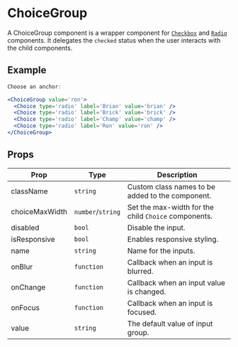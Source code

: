 # ChoiceGroup

A ChoiceGroup component is a wrapper component for [`Checkbox`](../Checkbox) and [`Radio`](../Radio) components. It delegates the `checked` status when the user interacts with the child components.

## Example

```jsx
Choose an anchor:

<ChoiceGroup value='ron'>
  <Choice type='radio' label='Brian' value='brian' />
  <Choice type='radio' label='Brick' value='brick' />
  <Choice type='radio' label='Champ' value='champ' />
  <Choice type='radio' label='Ron' value='ron' />
</ChoiceGroup>
```

## Props

| Prop           | Type              | Description                                          |
| -------------- | ----------------- | ---------------------------------------------------- |
| className      | `string`          | Custom class names to be added to the component.     |
| choiceMaxWidth | `number`/`string` | Set the max-width for the child `Choice` components. |
| disabled       | `bool`            | Disable the input.                                   |
| isResponsive   | `bool`            | Enables responsive styling.                          |
| name           | `string`          | Name for the inputs.                                 |
| onBlur         | `function`        | Callback when an input is blurred.                   |
| onChange       | `function`        | Callback when an input value is changed.             |
| onFocus        | `function`        | Callback when an input is focused.                   |
| value          | `string`          | The default value of input group.                    |
